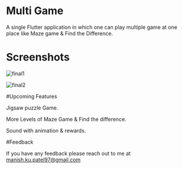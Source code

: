 # Multi Game

A single Flutter application in which one can play multiple game at one place like Maze game & Find the Difference.

# Screenshots

![final1](https://user-images.githubusercontent.com/132699582/236666208-f4557419-2760-4fdb-a08e-7a51604945ec.png)

![final2](https://user-images.githubusercontent.com/132699582/236666523-85351495-eee5-418b-b51d-1a251f02f168.png)

#Upcoming Features

Jigsaw puzzle Game.

More Levels of Maze Game & Find the difference.

Sound with animation & rewards.

#Feedback

If you have any feedback please reach out to me at manish.ku.patel97@gmail.com
